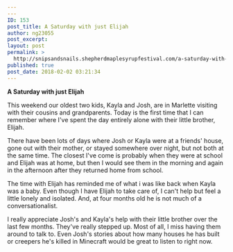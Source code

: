 ```yaml
---
---
ID: 153
post_title: A Saturday with just Elijah
author: ng23055
post_excerpt:
layout: post
permalink: >
  http://snipsandsnails.shepherdmaplesyrupfestival.com/a-saturday-with-just-elijah
published: true
post_date: 2018-02-02 03:21:34
---
```

<b>A Saturday with just Elijah</b>

This weekend our oldest two kids, Kayla and Josh, are in Marlette visiting with their cousins and grandparents. Today is the first time that I can remember where I've spent the day entirely alone with their little brother, Elijah.

There have been lots of days where Josh or Kayla were at a friends' house, gone out with their mother, or stayed somewhere over night, but not both at the same time. The closest I've come is probably when they were at school and Elijah was at home, but then I would see them in the morning and again in the afternoon after they returned home from school.

The time with Elijah has reminded me of what i was like back when Kayla was a baby. Even though I have Elijah to take care of, I can't help but feel a little lonely and isolated. And, at four months old he is not much of a conversationalist.

I really appreciate Josh's and Kayla's help with their little brother over the last few months. They've really stepped up. Most of all, I miss having them around to talk to. Even Josh's stories about how many houses he has built or creepers he's killed in Minecraft would be great to listen to right now.